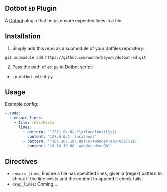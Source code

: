 [dotbot_repo]: https://github.com/anishathalye/dotbot
[ed_repo]: https://github.com/wonderbeyond/dotbot-ed.git

## Dotbot `ED` Plugin

A [Dotbot][dotbot_repo] plugin that helps ensure expected lines in a file.

## Installation

1. Simply add this repo as a submodule of your dotfiles repository:

```
git submodule add https://github.com/wonderbeyond/dotbot-ed.git
```

2. Pass the path of `ed.py` to [Dotbot][dotbot_repo] script:

  - `-p dotbot-ed/ed.py`

## Usage

Example config:

```yaml
- sudo:
  - ensure_lines:
    - file: /etc/hosts
      lines:
        - pattern: '^127\.0\.0\.1\s+localhost[\s$]'
          content: '127.0.0.1  localhost'
        - pattern: '^10\.10\.10\.88(\s+)wonder-dev-001[\s$]'
          content: '10.10.10.88  wonder-dev-001'
```

## Directives

* `ensure_lines`: Ensure a file has specified lines, given a (regex) pattern to check
  if the line exists and the content to append if check fails.
* `drop_lines`: Coming...

